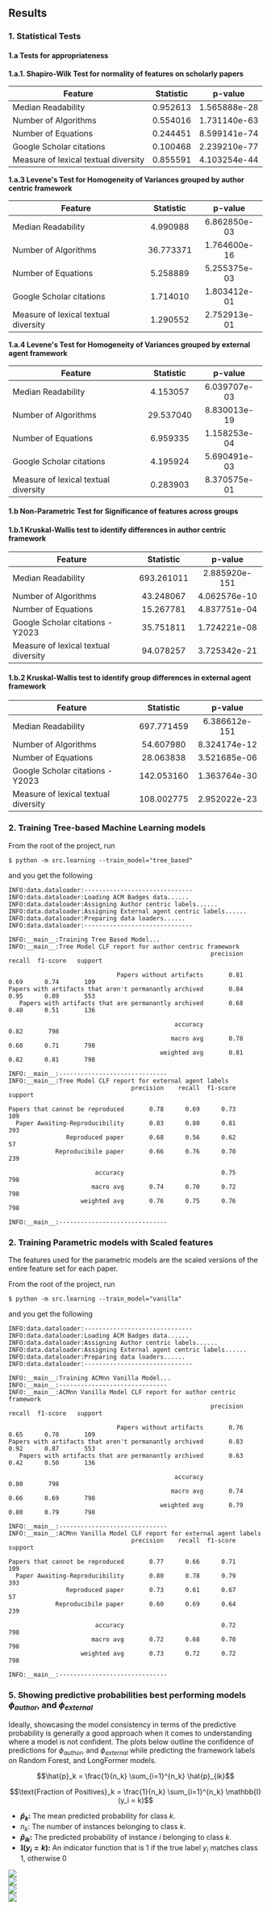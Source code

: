 ## Results

### 1. Statistical Tests

#### 1.a Tests for appropriateness

**1.a.1. Shapiro-Wilk Test for normality of features on scholarly papers**

| Feature| Statistic |	p-value |
|--------|:------:|:----:|
|Median Readability |0.952613 | 1.565888e-28|
|Number of Algorithms | 0.554016  | 1.731140e-63|
|Number of Equations | 0.244451 | 8.599141e-74|
|Google Scholar citations | 0.100468  | 2.239210e-77|
|Measure of lexical textual diversity | 0.855591  | 4.103254e-44|


**1.a.3 Levene's Test for Homogeneity of Variances grouped by author centric framework**

| Feature| Statistic |	p-value |
|--------|:------:|:----:|
|Median Readability                     | 4.990988  | 6.862850e-03|
|Number of Algorithms                   | 36.773371 | 1.764600e-16|
|Number of Equations                    | 5.258889  | 5.255375e-03|
|Google Scholar citations       | 1.714010  | 1.803412e-01|
|Measure of lexical textual diversity   | 1.290552  | 2.752913e-01|

**1.a.4 Levene's Test for Homogeneity of Variances grouped by external agent framework**

| Feature| Statistic |	p-value |
|--------|:------:|:----:|
|Median Readability                    | 4.153057  | 6.039707e-03|
|Number of Algorithms                  | 29.537040 | 8.830013e-19|
|Number of Equations                   | 6.959335  | 1.158253e-04|
|Google Scholar citations      | 4.195924  | 5.690491e-03|
|Measure of lexical textual diversity  | 0.283903  | 8.370575e-01|


#### 1.b Non-Parametric Test for Significance of features across groups

#### 1.b.1 Kruskal-Wallis test to identify differences in author centric framework

| Feature| Statistic | p-value |
|--------|:------:|:----:|
|Median Readability                   | 693.261011 | 2.885920e-151|
|Number of Algorithms                 |  43.248067 |  4.062576e-10|
|Number of Equations                  |  15.267781 |  4.837751e-04|
|Google Scholar citations - Y2023     |  35.751811 |  1.724221e-08|
|Measure of lexical textual diversity |  94.078257 |  3.725342e-21|


#### 1.b.2 Kruskal-Wallis test to identify group differences in external agent framework

| Feature| Statistic | p-value |
|--------|:------:|:----:|
|Median Readability                   | 697.771459 | 6.386612e-151|
|Number of Algorithms                 |  54.607980 |  8.324174e-12|
|Number of Equations                  |  28.063838 |  3.521685e-06|
|Google Scholar citations - Y2023     | 142.053160 |  1.363764e-30|
|Measure of lexical textual diversity | 108.002775 |  2.952022e-23|


### 2. Training Tree-based Machine Learning models

From the root of the project, run
```shell
$ python -m src.learning --train_model="tree_based"
````

and you get the following

```shell
INFO:data.dataloader:------------------------------
INFO:data.dataloader:Loading ACM Badges data......
INFO:data.dataloader:Assigning Author centric labels......
INFO:data.dataloader:Assigning External agent centric labels......
INFO:data.dataloader:Preparing data loaders......
INFO:data.dataloader:------------------------------

INFO:__main__:Training Tree Based Model...
INFO:__main__:Tree Model CLF report for author centric framework
                                                        precision    recall  f1-score   support

                              Papers without artifacts       0.81      0.69      0.74       109
Papers with artifacts that aren't permanantly archived       0.84      0.95      0.89       553
   Papers with artifacts that are permanantly archived       0.68      0.40      0.51       136

                                              accuracy                           0.82       798
                                             macro avg       0.78      0.68      0.71       798
                                          weighted avg       0.81      0.82      0.81       798

INFO:__main__:------------------------------
INFO:__main__:Tree Model CLF report for external agent labels
                                  precision    recall  f1-score   support

Papers that cannot be reproduced       0.78      0.69      0.73       109
  Paper Awaiting-Reproducibility       0.83      0.80      0.81       393
                Reproduced paper       0.68      0.56      0.62        57
             Reproducibile paper       0.66      0.76      0.70       239

                        accuracy                           0.75       798
                       macro avg       0.74      0.70      0.72       798
                    weighted avg       0.76      0.75      0.76       798

INFO:__main__:------------------------------
```

### 2. Training Parametric models with Scaled features

The features used for the parametric models are the scaled versions of the entire feature set for each paper.

From the root of the project, run
```shell
$ python -m src.learning --train_model="vanilla"
````

and you get the following

```shell
INFO:data.dataloader:------------------------------
INFO:data.dataloader:Loading ACM Badges data......
INFO:data.dataloader:Assigning Author centric labels......
INFO:data.dataloader:Assigning External agent centric labels......
INFO:data.dataloader:Preparing data loaders......
INFO:data.dataloader:------------------------------

INFO:__main__:Training ACMnn Vanilla Model...
INFO:__main__:------------------------------
INFO:__main__:ACMnn Vanilla Model CLF report for author centric framework
                                                        precision    recall  f1-score   support

                              Papers without artifacts       0.76      0.65      0.70       109
Papers with artifacts that aren't permanantly archived       0.83      0.92      0.87       553
   Papers with artifacts that are permanantly archived       0.63      0.42      0.50       136

                                              accuracy                           0.80       798
                                             macro avg       0.74      0.66      0.69       798
                                          weighted avg       0.79      0.80      0.79       798

INFO:__main__:------------------------------
INFO:__main__:ACMnn Vanilla Model CLF report for external agent labels
                                  precision    recall  f1-score   support

Papers that cannot be reproduced       0.77      0.66      0.71       109
  Paper Awaiting-Reproducibility       0.80      0.78      0.79       393
                Reproduced paper       0.73      0.61      0.67        57
             Reproducibile paper       0.60      0.69      0.64       239

                        accuracy                           0.72       798
                       macro avg       0.72      0.68      0.70       798
                    weighted avg       0.73      0.72      0.72       798

INFO:__main__:------------------------------
```


### 5. Showing predictive probabilities best performing models $\phi_{author}$, and $\phi_{external}$

Ideally, showcasing the model consistency in terms of the predictive probability is generally a good approach when it comes to understanding where a model is not confident. The plots below outline the confidence of predictions for $\phi_{author}$, and $\phi_{external}$ while predicting the framework labels on Random Forest, and LongFormer models.

```math
\hat{p}_k = \frac{1}{n_k} \sum_{i=1}^{n_k} \hat{p}_{ik}
```

```math
\text{Fraction of Positives}_k = \frac{1}{n_k} \sum_{i=1}^{n_k} \mathbb{I}(y_i = k)
```

* **$\hat{p}_k$:** The mean predicted probability for class $k$.
* $n_k$​: The number of instances belonging to class $k$.
* **$\hat{p}_{ik}$​:** The predicted probability of instance $i$ belonging to class $k$.
* **$\mathbb{I}(y_i = k)$:** An indicator function that is 1 if the true label $y_i$​ matches class 1, otherwise 0


<img src="./phi_author_model_confidence.png"/>
<br />
<img src="./phi_author_longformer_model_confidence.png"/>

<br/>

<img src="./phi_external_model_confidence.png"/>
<br/>
<img src="./phi_external_longformer_model_confidence.png"/>
